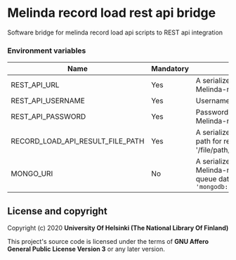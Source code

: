 # Melinda record load rest api bridge

Software bridge for melinda record load api scripts to REST api integration

### Environment variables
| Name                             | Mandatory | Description                                                                                                        |
|----------------------------------|-----------|--------------------------------------------------------------------------------------------------------------------|
| REST_API_URL                     | Yes       | A serialized URL address of Melinda-rest-api                                                                       |
| REST_API_USERNAME                | Yes       | Username to Melinda-rest-api                                                                                       |
| REST_API_PASSWORD                | Yes       | Password of the username to Melinda-rest-api                                                                       |
| RECORD_LOAD_API_RESULT_FILE_PATH | Yes       | A serialized string of desired file path for result file. e.g. '/file/path/test.syslog'                            |
| MONGO_URI                        | No        | A serialized URL address of Melinda-rest-api's import queue database. Defaults to `'mongodb://localhost:27017/db'` |

## License and copyright

Copyright (c) 2020 **University Of Helsinki (The National Library Of Finland)**

This project's source code is licensed under the terms of **GNU Affero General Public License Version 3** or any later version.

